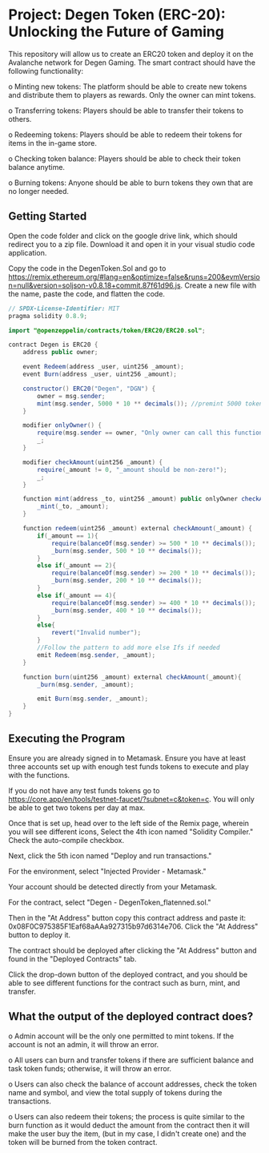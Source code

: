 # Project: Degen Token (ERC-20): Unlocking the Future of Gaming
This repository will allow us to create an ERC20 token and deploy it on the Avalanche network for Degen Gaming. The smart contract should have the following functionality:

o	Minting new tokens: The platform should be able to create new tokens and distribute them to players as rewards. Only the owner can mint tokens.

o	Transferring tokens: Players should be able to transfer their tokens to others.

o	Redeeming tokens: Players should be able to redeem their tokens for items in the in-game store.

o	Checking token balance: Players should be able to check their token balance anytime.

o	Burning tokens: Anyone should be able to burn tokens they own that are no longer needed.

## Getting Started

Open the code folder and click on the google drive link, which should redirect you to a zip file. Download it and open it in your visual studio code application.

Copy the code in the DegenToken.Sol and go to https://remix.ethereum.org/#lang=en&optimize=false&runs=200&evmVersion=null&version=soljson-v0.8.18+commit.87f61d96.js. Create a new file with the name, paste the code, and flatten the code.

```Java
// SPDX-License-Identifier: MIT
pragma solidity 0.8.9;

import "@openzeppelin/contracts/token/ERC20/ERC20.sol";

contract Degen is ERC20 {
    address public owner;

    event Redeem(address _user, uint256 _amount);
    event Burn(address _user, uint256 _amount);

    constructor() ERC20("Degen", "DGN") {
        owner = msg.sender;
        mint(msg.sender, 5000 * 10 ** decimals()); //premint 5000 tokens
    }

    modifier onlyOwner() {
        require(msg.sender == owner, "Only owner can call this function");
        _;
    }

    modifier checkAmount(uint256 _amount) {
        require(_amount != 0, "_amount should be non-zero!");
        _;
    }

    function mint(address _to, uint256 _amount) public onlyOwner checkAmount(_amount) {
        _mint(_to, _amount);
    }

    function redeem(uint256 _amount) external checkAmount(_amount) {
        if(_amount == 1){
            require(balanceOf(msg.sender) >= 500 * 10 ** decimals());
            _burn(msg.sender, 500 * 10 ** decimals());
        }
        else if(_amount == 2){
            require(balanceOf(msg.sender) >= 200 * 10 ** decimals());
            _burn(msg.sender, 200 * 10 ** decimals());
        }
        else if(_amount == 4){
            require(balanceOf(msg.sender) >= 400 * 10 ** decimals());
            _burn(msg.sender, 400 * 10 ** decimals());
        }
        else{
            revert("Invalid number");
        }
        //Follow the pattern to add more else Ifs if needed
        emit Redeem(msg.sender, _amount);
    }

    function burn(uint256 _amount) external checkAmount(_amount){
        _burn(msg.sender, _amount);

        emit Burn(msg.sender, _amount);
    }
}
```

## Executing the Program

Ensure you are already signed in to Metamask. Ensure you have at least three accounts set up with enough test funds tokens to execute and play with the functions.

If you do not have any test funds tokens go to https://core.app/en/tools/testnet-faucet/?subnet=c&token=c. You will only be able to get two tokens per day at max.

Once that is set up, head over to the left side of the Remix page, wherein you will see different icons, Select the 4th icon named "Solidity Compiler." Check the auto-compile checkbox.

Next, click the 5th icon named "Deploy and run transactions." 

For the environment, select "Injected Provider - Metamask."

Your account should be detected directly from your Metamask.

For the contract, select "Degen - DegenToken_flatenned.sol."

Then in the "At Address" button copy this contract address and paste it: 0x08F0C975385F1Eaf68aAAa927315b97d6314e706. Click the "At Address" button to deploy it.

The contract should be deployed after clicking the "At Address" button and found in the "Deployed Contracts" tab.

Click the drop-down button of the deployed contract, and you should be able to see different functions for the contract such as burn, mint, and transfer.

## What the output of the deployed contract does?

o	Admin account will be the only one permitted to mint tokens. If the account is not an admin, it will throw an error.

o	All users can burn and transfer tokens if there are sufficient balance and task token funds; otherwise, it will throw an error.

o	Users can also check the balance of account addresses, check the token name and symbol, and view the total supply of tokens during the transactions.

o	Users can also redeem their tokens; the process is quite similar to the burn function as it would deduct the amount from the contract then it will make the user buy the item, (but in my case, I didn't create one) and the token will be burned from the token contract.


